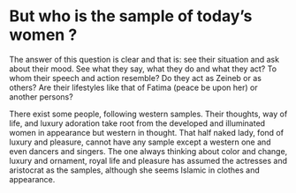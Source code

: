 But who is the sample of today’s women ?
========================================

The answer of this question is clear and that is: see their situation
and ask about their mood. See what they say, what they do and what they
act? To whom their speech and action resemble? Do they act as Zeineb or
as others? Are their lifestyles like that of Fatima (peace be upon her)
or another persons?

There exist some people, following western samples. Their thoughts, way
of life, and luxury adoration take root from the developed and
illuminated women in appearance but western in thought. That half naked
lady, fond of luxury and pleasure, cannot have any sample except a
western one and even dancers and singers. The one always thinking about
color and change, luxury and ornament, royal life and pleasure has
assumed the actresses and aristocrat as the samples, although she seems
Islamic in clothes and appearance.


